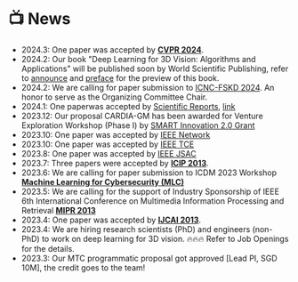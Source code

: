# 📺 News
- 2024.3: One paper was accepted by <a href="https://cvpr.thecvf.com/"><b>CVPR 2024</b></a>.
- 2024.2: Our book "Deep Learning for 3D Vision: Algorithms and Applications" will be published soon by World Scientific Publishing, refer to <a href="https://www.worldscientific.com/worldscibooks/10.1142/13683#t=aboutBook">announce</a> and <a href="https://www.researchgate.net/publication/375467662_Deep_Learning_for_3D_Vision_Algorithms_and_Applications#fullTextFileContent">preface</a> for the preview of this book.   
- 2024.2: We are calling for paper submission to <a href="https://sse.sysu.edu.cn/icnc2024/index.htm">ICNC-FSKD 2024</a>. An honor to serve as the Organizing Committee Chair.  
- 2024.1: One paperwas accepted by <a href="https://www.nature.com/srep/">Scientific Reports</a>, <a href="https://rdcu.be/dwC0L">link</a>
- 2023.12: Our proposal CARDIA-GM has been awarded for Venture Exploration Workshop (Phase I) by <a href="https://smart.mit.edu/innovation-centre/our-program/innovation-2-0">SMART Innovation 2.0 Grant</a>
- 2023.10: One paper was accepted by <a href="https://ieeexplore.ieee.org/xpl/RecentIssue.jsp?punumber=65">IEEE Network</a> 
- 2023.10: One paper was accepted by <a href="https://ieeexplore.ieee.org/xpl/RecentIssue.jsp?punumber=30">IEEE TCE</a> 
- 2023.8: One paper was accepted by <a href="https://ieeexplore.ieee.org/xpl/RecentIssue.jsp?punumber=49">IEEE JSAC</a> 
- 2023.7: Three papers were accepted by <a href="https://2023.ieeeicip.org/"><b>ICIP 2013</b></a>. 
- 2023.6: We are calling for paper submission to ICDM 2023 Workshop <a href="https://ml4cyber.github.io/23/"><b>Machine Learning for Cybersecurity (MLC)</b></a>  
- 2023.5: We are calling for the support of Industry Sponsorship of IEEE 6th International Conference on Multimedia Information Processing and Retrieval <a href="http://www.ieee-mipr.org/"><b>MIPR 2013</b></a>
- 2023.4: One paper was accepted by <a href="https://ijcai-23.org/"><b>IJCAI 2013</b></a>. 
- 2023.4: We are hiring research scientists (PhD) and engineers (non-PhD) to work on deep learning for 3D vision. 🔥🔥🔥 Refer to Job Openings for the details. 
- 2023.3: Our MTC programmatic proposal got approved [Lead PI, SGD 10M], the credit goes to the team! 
